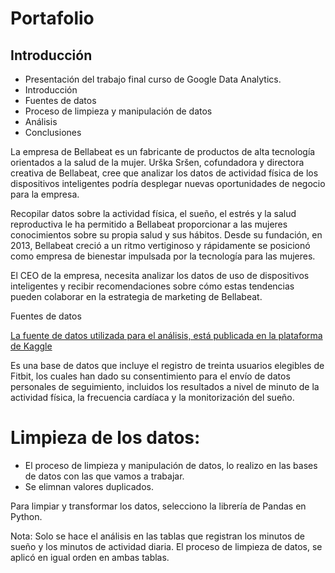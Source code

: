 # Portafolio
## Introducción
- Presentación del trabajo final curso de Google Data Analytics.
- Introducción
- Fuentes de datos
- Proceso de limpieza y manipulación de datos
- Análisis
- Conclusiones




La empresa de Bellabeat es un fabricante de productos de alta tecnología orientados a la salud de la mujer. Urška Sršen, cofundadora y directora creativa de Bellabeat, cree que analizar los datos de actividad física de los dispositivos inteligentes podría desplegar nuevas oportunidades de negocio para la empresa.

Recopilar datos sobre la actividad física, el sueño, el estrés y la salud reproductiva le ha permitido a Bellabeat proporcionar a las mujeres conocimientos sobre su propia salud y sus hábitos. Desde su fundación, en 2013, Bellabeat creció a un ritmo vertiginoso y rápidamente se posicionó como empresa de bienestar impulsada por la tecnología para las mujeres.

El CEO de la empresa, necesita analizar los datos de uso de dispositivos inteligentes y recibir recomendaciones sobre cómo estas tendencias pueden colaborar en la estrategia de marketing de Bellabeat.




Fuentes de datos

[La fuente de datos utilizada para el análisis, está publicada en la plataforma de Kaggle](https://www.kaggle.com/datasets/arashnic/fitbit/data)

Es una base de datos que incluye el registro de treinta usuarios elegibles de Fitbit, los cuales han dado su consentimiento para el envío de datos personales de seguimiento, incluidos los resultados a nivel de minuto de la actividad física, la frecuencia cardíaca y la monitorización del sueño.



# Limpieza de los datos:
- El proceso de limpieza y manipulación de datos, lo realizo en las bases de datos con las que vamos a trabajar.
- Se elimnan valores duplicados.

Para limpiar y transformar los datos, selecciono la librería de Pandas en Python.

Nota: Solo se hace el análisis en las tablas que registran los minutos de sueño y los minutos de actividad diaria. El proceso de limpieza de datos, se aplicó en igual orden en ambas tablas.

